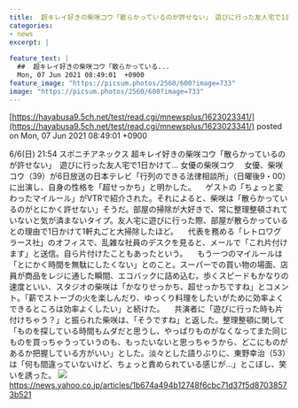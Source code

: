 ```yaml
---
title:  超キレイ好きの柴咲コウ「散らかっているのが許せない」　遊びに行った友人宅で1日かけて…  
categories:
- news
excerpt: |
  
feature_text: |
  ##  超キレイ好きの柴咲コウ「散らかっている...
  Mon, 07 Jun 2021 08:49:01  +0900
feature_image: "https://picsum.photos/2560/600?image=733"
image: "https://picsum.photos/2560/600?image=733"
---
```


[https://hayabusa9.5ch.net/test/read.cgi/mnewsplus/1623023341/](https://hayabusa9.5ch.net/test/read.cgi/mnewsplus/1623023341/)
posted on Mon, 07 Jun 2021 08:49:01  +0900

<!--more-->

6/6(日) 21:54 スポニチアネックス 超キレイ好きの柴咲コウ「散らかっているのが許せない」　遊びに行った友人宅で1日かけて… 女優の柴咲コウ 　女優、柴咲コウ（39）が6日放送の日本テレビ「行列のできる法律相談所」（日曜後9・00）に出演し、自身の性格を「超せっかち」と明かした。 　ゲストの「ちょっと変わったマイルール」がVTRで紹介された。それによると、柴咲は「散らかっているのがとにかく許せない」そうだ。部屋の掃除が大好きで、常に整理整頓されていないと気が済まないタイプ。友人宅に遊びに行った際、部屋が散らかっているとの理由で1日かけて1軒丸ごと大掃除したほど。 　代表を務める「レトロワグラース社」のオフィスで、乱雑な社員のデスクを見ると、メールで「これ片付けます」と送信。自ら片付けたこともあったという。 　もう一つのマイルールは「とにかく時間を無駄にしたくない」とのこと。スーパーでの買い物の場面、店員が商品をレジに通した瞬間、エコバックに詰め込む。歩くスピードもかなりの速度といい、スタジオの柴咲は「かなりせっかち、超せっかちですね」とコメント。「薪でストーブの火を楽しんだり、ゆっくり料理をしたいがために効率よくできるところは効率よくしたい」と続けた。 　共演者に「遊びに行った時も片付けちゃう？」と振られた柴咲は、「そうですね」と返した。整理整頓に関して「ものを探している時間もムダだと思うし、やっぱりものがなくなってまた同じものを買っちゃうっていうのも、もったいないと思っちゃうから、どこにものがあるか把握している方がいい」とした。淡々とした語りぶりに、東野幸治（53）は「何も間違っていないけど、ちょっと責められている感じが…」とこぼし、笑いを誘った。 ![](https://amd-pctr.c.yimg.jp/r/iwiz-amd/20210606-00000362-spnannex-000-4-view.jpg) https://news.yahoo.co.jp/articles/1b674a494b12748f6cbc71d37f5d87038573b521

